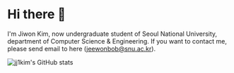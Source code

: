 # Hi there 👋

I'm Jiwon Kim, now undergraduate student of Seoul National University, department of Computer Science & Engineering.
If you want to contact me, please send email to here (jeewonbob@snu.ac.kr).

![jj1kim's GitHub stats](https://github-readme-stats.vercel.app/api?username=jj1kim&show_icons=true&theme=dracula)

